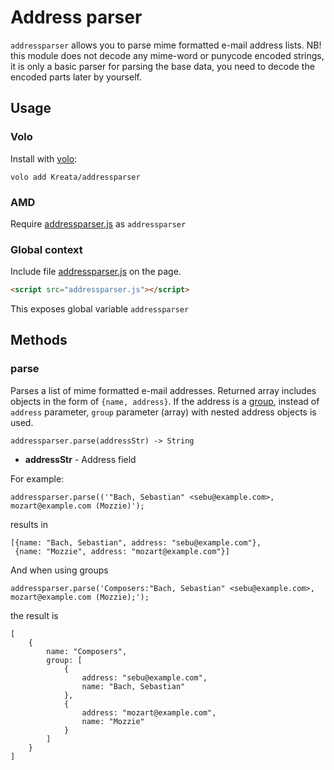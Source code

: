 # Address parser

`addressparser` allows you to parse mime formatted e-mail address lists. NB! this module does not decode any mime-word or punycode encoded strings, it is only a basic parser for parsing the base data, you need to decode the encoded parts later by yourself.

## Usage

### Volo

Install with [volo](http://volojs.org/):

    volo add Kreata/addressparser

### AMD

Require [addressparser.js](addressparser.js) as `addressparser`

### Global context

Include file [addressparser.js](addressparser.js) on the page.

```html
<script src="addressparser.js"></script>
```

This exposes global variable `addressparser`

## Methods

### parse

 Parses a list of mime formatted e-mail addresses. Returned array includes objects in the form of `{name, address}`. If the address is a [group](http://tools.ietf.org/html/rfc2822#appendix-A.1.3), instead of `address` parameter, `group` parameter (array) with nested address objects is used.

    addressparser.parse(addressStr) -> String

  * **addressStr** - Address field

For example:

    addressparser.parse(('"Bach, Sebastian" <sebu@example.com>, mozart@example.com (Mozzie)');

results in

    [{name: "Bach, Sebastian", address: "sebu@example.com"},
     {name: "Mozzie", address: "mozart@example.com"}]

And when using groups

    addressparser.parse('Composers:"Bach, Sebastian" <sebu@example.com>, mozart@example.com (Mozzie);');

the result is

    [
        {
            name: "Composers",
            group: [
                {
                    address: "sebu@example.com",
                    name: "Bach, Sebastian"
                },
                {
                    address: "mozart@example.com",
                    name: "Mozzie"
                }
            ]
        }
    ]
